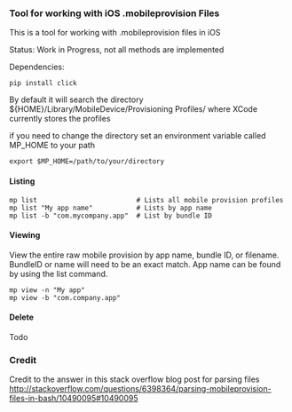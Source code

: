 ### Tool for working with iOS .mobileprovision Files
This is a tool for working with .mobileprovision files in iOS

Status: Work in Progress, not all methods are implemented

Dependencies:

    pip install click

By default it will search the directory ${HOME}/Library/MobileDevice/Provisioning Profiles/ where XCode currently stores the profiles

if you need to change the directory set an environment variable called MP_HOME to your path

    export $MP_HOME=/path/to/your/directory

#### Listing 

    mp list                         # Lists all mobile provision profiles
    mp list "My app name"           # Lists by app name
    mp list -b "com.mycompany.app"  # List by bundle ID 

#### Viewing
View the entire raw mobile provision by app name, bundle ID, or filename. BundleID or name will need to be an exact match. App name can be found by using the list command.

    mp view -n "My app" 
    mp view -b "com.company.app"    

#### Delete 
Todo


### Credit
Credit to the answer in this stack overflow blog post for parsing files
http://stackoverflow.com/questions/6398364/parsing-mobileprovision-files-in-bash/10490095#10490095